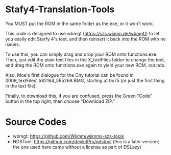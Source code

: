 # Stafy4-Translation-Tools
You MUST put the ROM in the same folder as the exe, or it won't work.

This code is designed to use wbmgt (https://szs.wiimm.de/wbmgt/) to let you easily edit Starfy 4's text,
and then reinsert it back into the ROM with no issues.

To use this, you can simply drag and drop your ROM onto functions.exe. Then, just edit the plain text files
in the X_textFiles folder to change the text, and drag the ROM onto functions.exe again to yield your new
ROM, out.nds.

Also, Moe's first dialogue for the City tutorial can be found in 0009_textFiles' 582164_585268.BMG, starting
at 0x75 (or just the first thing in the text file).

Finally, to download this, if you are confused, press the Green "Code" button in the top right, then choose "Download ZIP."

# Source Codes
- wbmgt: https://github.com/Wiimm/wiimms-szs-tools
- NDSTool: https://github.com/devkitPro/ndstool (this is a later version; the one used here came without a license as part of DSLazy)
